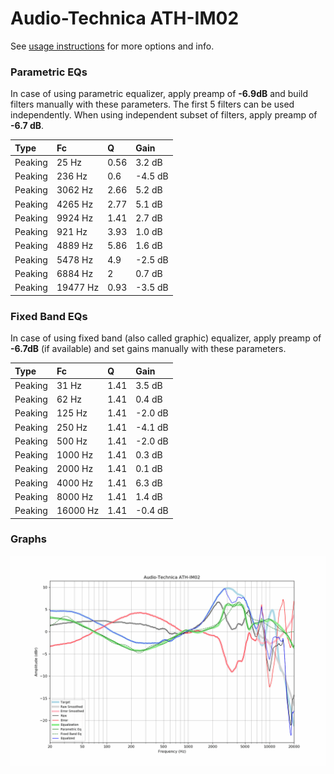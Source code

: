 # Audio-Technica ATH-IM02
See [usage instructions](https://github.com/jaakkopasanen/AutoEq#usage) for more options and info.

### Parametric EQs
In case of using parametric equalizer, apply preamp of **-6.9dB** and build filters manually
with these parameters. The first 5 filters can be used independently.
When using independent subset of filters, apply preamp of **-6.7 dB**.

| Type    | Fc       |    Q | Gain    |
|:--------|:---------|:-----|:--------|
| Peaking | 25 Hz    | 0.56 | 3.2 dB  |
| Peaking | 236 Hz   | 0.6  | -4.5 dB |
| Peaking | 3062 Hz  | 2.66 | 5.2 dB  |
| Peaking | 4265 Hz  | 2.77 | 5.1 dB  |
| Peaking | 9924 Hz  | 1.41 | 2.7 dB  |
| Peaking | 921 Hz   | 3.93 | 1.0 dB  |
| Peaking | 4889 Hz  | 5.86 | 1.6 dB  |
| Peaking | 5478 Hz  | 4.9  | -2.5 dB |
| Peaking | 6884 Hz  | 2    | 0.7 dB  |
| Peaking | 19477 Hz | 0.93 | -3.5 dB |

### Fixed Band EQs
In case of using fixed band (also called graphic) equalizer, apply preamp of **-6.7dB**
(if available) and set gains manually with these parameters.

| Type    | Fc       |    Q | Gain    |
|:--------|:---------|:-----|:--------|
| Peaking | 31 Hz    | 1.41 | 3.5 dB  |
| Peaking | 62 Hz    | 1.41 | 0.4 dB  |
| Peaking | 125 Hz   | 1.41 | -2.0 dB |
| Peaking | 250 Hz   | 1.41 | -4.1 dB |
| Peaking | 500 Hz   | 1.41 | -2.0 dB |
| Peaking | 1000 Hz  | 1.41 | 0.3 dB  |
| Peaking | 2000 Hz  | 1.41 | 0.1 dB  |
| Peaking | 4000 Hz  | 1.41 | 6.3 dB  |
| Peaking | 8000 Hz  | 1.41 | 1.4 dB  |
| Peaking | 16000 Hz | 1.41 | -0.4 dB |

### Graphs
![](./Audio-Technica%20ATH-IM02.png)